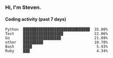 ### Hi, I'm Steven.

#### Coding activity (past 7 days)
```
Python  ▓▓▓▓▓▓▓▓▓▓▓▓▓▓▓▓▓▓▓▓▓▓▓▓▓▓▓▓▓▓  35.80%
Text    ▓▓▓▓▓▓▓▓▓▓▓▓▓▓▓▓▓▓              22.06%
Go      ▓▓▓▓▓▓▓▓▓▓▓▓▓▓▓▓▓               21.09%
other   ▓▓▓▓▓▓▓▓▓                       10.78%
Bash    ▓▓▓▓                             5.93%
Ruby    ▓▓▓                              4.34%
```
